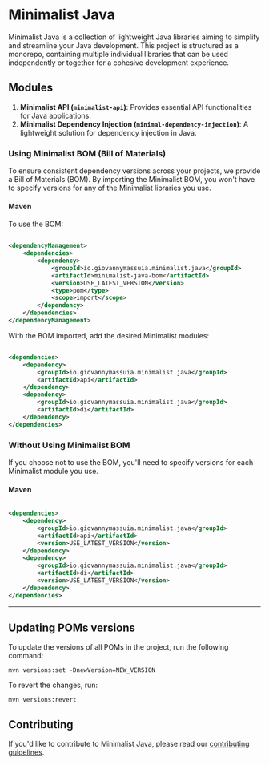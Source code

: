 # Minimalist Java

Minimalist Java is a collection of lightweight Java libraries aiming to simplify and streamline your Java development.
This project is structured as a monorepo, containing multiple individual libraries that can be used independently or
together for a cohesive development experience.

## Modules

1. **Minimalist API (`minimalist-api`)**: Provides essential API functionalities for Java applications.
2. **Minimalist Dependency Injection (`minimal-dependency-injection`)**: A lightweight solution for dependency injection
   in Java.

### Using Minimalist BOM (Bill of Materials)

To ensure consistent dependency versions across your projects, we provide a Bill of Materials (BOM). By importing the
Minimalist BOM, you won't have to specify versions for any of the Minimalist libraries you use.

#### Maven

To use the BOM:

```xml

<dependencyManagement>
    <dependencies>
        <dependency>
            <groupId>io.giovannymassuia.minimalist.java</groupId>
            <artifactId>minimalist-java-bom</artifactId>
            <version>USE_LATEST_VERSION</version>
            <type>pom</type>
            <scope>import</scope>
        </dependency>
    </dependencies>
</dependencyManagement>
```

With the BOM imported, add the desired Minimalist modules:

```xml

<dependencies>
    <dependency>
        <groupId>io.giovannymassuia.minimalist.java</groupId>
        <artifactId>api</artifactId>
    </dependency>
    <dependency>
        <groupId>io.giovannymassuia.minimalist.java</groupId>
        <artifactId>di</artifactId>
    </dependency>
</dependencies>
```

### Without Using Minimalist BOM

If you choose not to use the BOM, you'll need to specify versions for each Minimalist module you use.

#### Maven

```xml

<dependencies>
    <dependency>
        <groupId>io.giovannymassuia.minimalist.java</groupId>
        <artifactId>api</artifactId>
        <version>USE_LATEST_VERSION</version>
    </dependency>
    <dependency>
        <groupId>io.giovannymassuia.minimalist.java</groupId>
        <artifactId>di</artifactId>
        <version>USE_LATEST_VERSION</version>
    </dependency>
</dependencies>
```

---

## Updating POMs versions

To update the versions of all POMs in the project, run the following command:

```shell
mvn versions:set -DnewVersion=NEW_VERSION
```

To revert the changes, run:

```shell
mvn versions:revert
```

## Contributing

If you'd like to contribute to Minimalist Java, please read our [contributing guidelines](CONTRIBUTING.md).
